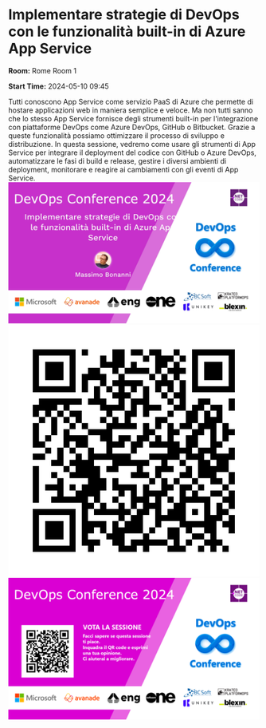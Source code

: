 # Implementare strategie di DevOps con le funzionalità built-in di Azure App Service
**Room:** Rome Room 1

**Start Time:** 2024-05-10 09:45

Tutti conoscono App Service come servizio PaaS di Azure che permette di hostare applicazioni web in maniera semplice e veloce. Ma non tutti sanno che lo stesso App Service fornisce degli strumenti  built-in per l'integrazione con piattaforme DevOps come Azure DevOps, GitHub o Bitbucket.  Grazie a queste funzionalità possiamo ottimizzare il processo di sviluppo e distribuzione. In questa sessione, vedremo come usare gli strumenti di App Service per integrare il deployment del codice con GitHub o Azure DevOps, automatizzare le fasi di build e release, gestire i diversi ambienti di deployment, monitorare e reagire ai cambiamenti con gli eventi di App Service. 
![Banner](room1_09_45.jpeg 'SessionBanner')
![QR](qr.png 'Qr')
![Voting Banner](votingBanner.png 'Voting Banner')

